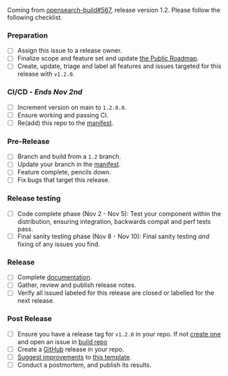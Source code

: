 Coming from [opensearch-build#567](https://github.com/opensearch-project/opensearch-build/issues/567), release version 1.2. Please follow the following checklist.

### Preparation

- [ ] Assign this issue to a release owner.
- [ ] Finalize scope and feature set and update [the Public Roadmap](https://github.com/orgs/opensearch-project/projects/1).
- [ ] Create, update, triage and label all features and issues targeted for this release with `v1.2.0`.

### CI/CD - _Ends Nov 2nd_

- [ ] Increment version on main to `1.2.0.0`.
- [ ] Ensure working and passing CI.
- [ ] Re(add) this repo to the [manifest](https://github.com/opensearch-project/opensearch-build/blob/main/manifests/1.2.0).

### Pre-Release

- [ ] Branch and build from a `1.2` branch.
- [ ] Update your branch in the [manifest](https://github.com/opensearch-project/opensearch-build/blob/main/manifests/1.2.0).
- [ ] Feature complete, pencils down.
- [ ] Fix bugs that target this release.

### Release testing
- [ ] Code complete phase (Nov 2 - Nov 5): Test your component within the distribution, ensuring integration, backwards compat and perf tests pass.
- [ ] Final sanity testing phase (Nov 8 - Nov 10): Final sanity testing *and* fixing of any issues you find.

### Release

- [ ] Complete [documentation](https://github.com/opensearch-project/documentation-website).
- [ ] Gather, review and publish release notes.
- [ ] Verify all issued labeled for this release are closed or labelled for the next release.

### Post Release

- [ ] Ensure you have a release tag for `v1.2.0` in your repo. If not [create one](https://github.com/opensearch-project/.github/blob/main/RELEASING.md#tagging) and open an issue in [build repo](https://github.com/opensearch-project/opensearch-build/issues)
- [ ] Create a [GitHub](https://docs.github.com/en/repositories/releasing-projects-on-github/managing-releases-in-a-repository#creating-a-release) release in your repo.
- [ ] [Suggest improvements](https://github.com/opensearch-project/opensearch-build/issues/new) to [this template](https://github.com/opensearch-project/opensearch-build/meta/templates/releases/release-1.2.0.md).
- [ ] Conduct a postmortem, and publish its results.
